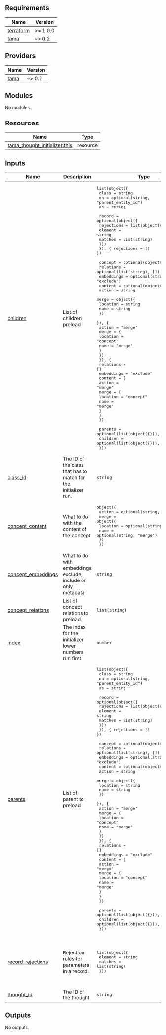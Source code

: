<!-- BEGIN_TF_DOCS -->
## Requirements

| Name | Version |
|------|---------|
| <a name="requirement_terraform"></a> [terraform](#requirement\_terraform) | >= 1.0.0 |
| <a name="requirement_tama"></a> [tama](#requirement\_tama) | ~> 0.2 |

## Providers

| Name | Version |
|------|---------|
| <a name="provider_tama"></a> [tama](#provider\_tama) | ~> 0.2 |

## Modules

No modules.

## Resources

| Name | Type |
|------|------|
| [tama_thought_initializer.this](https://registry.terraform.io/providers/upmaru/tama/latest/docs/resources/thought_initializer) | resource |

## Inputs

| Name | Description | Type | Default | Required |
|------|-------------|------|---------|:--------:|
| <a name="input_children"></a> [children](#input\_children) | List of children preload | <pre>list(object({<br/>    class = string<br/>    on    = optional(string, "parent_entity_id")<br/>    as    = string<br/><br/>    record = optional(object({<br/>      rejections = list(object({<br/>        element = string<br/>        matches = list(string)<br/>      }))<br/>    }), { rejections = [] })<br/><br/>    concept = optional(object({<br/>      relations  = optional(list(string), [])<br/>      embeddings = optional(string, "exclude")<br/>      content = optional(object({<br/>        action = string<br/>        merge = object({<br/>          location = string<br/>          name     = string<br/>        })<br/>        }), {<br/>        action = "merge"<br/>        merge = {<br/>          location = "concept"<br/>          name     = "merge"<br/>        }<br/>      })<br/>      }), {<br/>      relations  = []<br/>      embeddings = "exclude"<br/>      content = {<br/>        action = "merge"<br/>        merge = {<br/>          location = "concept"<br/>          name     = "merge"<br/>        }<br/>      }<br/>    })<br/><br/>    parents  = optional(list(object({})), [])<br/>    children = optional(list(object({})), [])<br/>  }))</pre> | `[]` | no |
| <a name="input_class_id"></a> [class\_id](#input\_class\_id) | The ID of the class that has to match for the initializer run. | `string` | n/a | yes |
| <a name="input_concept_content"></a> [concept\_content](#input\_concept\_content) | What to do with the content of the concept | <pre>object({<br/>    action = optional(string, "merge")<br/>    merge = object({<br/>      location = optional(string, "concept")<br/>      name     = optional(string, "merge")<br/>    })<br/>  })</pre> | <pre>{<br/>  "action": "merge",<br/>  "merge": {<br/>    "location": "concept",<br/>    "name": "merge"<br/>  }<br/>}</pre> | no |
| <a name="input_concept_embeddings"></a> [concept\_embeddings](#input\_concept\_embeddings) | What to do with embeddings exclude, include or only metadata | `string` | `"exclude"` | no |
| <a name="input_concept_relations"></a> [concept\_relations](#input\_concept\_relations) | List of concept relations to preload. | `list(string)` | `[]` | no |
| <a name="input_index"></a> [index](#input\_index) | The index for the initializer lower numbers run first. | `number` | n/a | yes |
| <a name="input_parents"></a> [parents](#input\_parents) | List of parent to preload | <pre>list(object({<br/>    class = string<br/>    on    = optional(string, "parent_entity_id")<br/>    as    = string<br/><br/>    record = optional(object({<br/>      rejections = list(object({<br/>        element = string<br/>        matches = list(string)<br/>      }))<br/>    }), { rejections = [] })<br/><br/>    concept = optional(object({<br/>      relations  = optional(list(string), [])<br/>      embeddings = optional(string, "exclude")<br/>      content = optional(object({<br/>        action = string<br/>        merge = object({<br/>          location = string<br/>          name     = string<br/>        })<br/>        }), {<br/>        action = "merge"<br/>        merge = {<br/>          location = "concept"<br/>          name     = "merge"<br/>        }<br/>      })<br/>      }), {<br/>      relations  = []<br/>      embeddings = "exclude"<br/>      content = {<br/>        action = "merge"<br/>        merge = {<br/>          location = "concept"<br/>          name     = "merge"<br/>        }<br/>      }<br/>    })<br/><br/>    parents  = optional(list(object({})), [])<br/>    children = optional(list(object({})), [])<br/>  }))</pre> | `[]` | no |
| <a name="input_record_rejections"></a> [record\_rejections](#input\_record\_rejections) | Rejection rules for parameters in a record. | <pre>list(object({<br/>    element = string<br/>    matches = list(string)<br/>  }))</pre> | <pre>[<br/>  {<br/>    "element": "value",<br/>    "matches": [<br/>      ""<br/>    ]<br/>  }<br/>]</pre> | no |
| <a name="input_thought_id"></a> [thought\_id](#input\_thought\_id) | The ID of the thought. | `string` | n/a | yes |

## Outputs

No outputs.
<!-- END_TF_DOCS -->